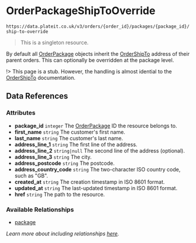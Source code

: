 # OrderPackageShipToOverride

`https://data.plateit.co.uk/v3/orders/{order_id}/packages/{package_id}/ship-to-override`

> This is a singleton resource.

By default all [OrderPackage](/objects/order-package.md) objects inherit the [OrderShipTo](/objects/order-ship-to.md) address of their parent orders. This can optionally be overridden at the package level.

!> This page is a stub. However, the handling is almost idential to the [OrderShipTo](/objects/order-ship-to.md) documentation.

## Data References

### Attributes

* **package_id** `integer` The [OrderPackage](/objects/order-package.md) ID the resource belongs to.
* **first_name** `string` The customer's first name.
* **last_name** `string` The customer's last name.
* **address_line_1** `string` The first line of the address.
* **address_line_2** `string|null` The second line of the address (optional).
* **address_line_3** `string` The city.
* **address_postcode** `string` The postcode.
* **address_country_code** `string` The two-character ISO country code, such as "GB".
* **created_at** `string` The creation timestamp in ISO 8601 format.
* **updated_at** `string` The last-updated timestamp in ISO 8601 format.
* **href** `string` The path to the resource.

### Available Relationships

* [package](/objects/package.md)

*Learn more about including relationships [here](fundamentals/conventions.md#including-relationships).*